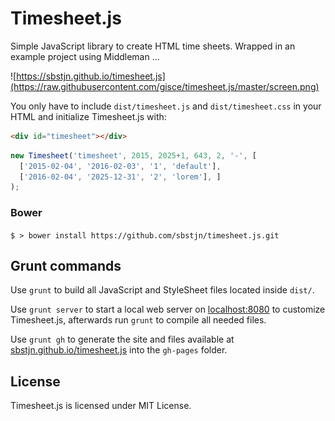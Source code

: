 # Timesheet.js

Simple JavaScript library to create HTML time sheets. Wrapped in an example project using Middleman …

![https://sbstjn.github.io/timesheet.js](https://raw.githubusercontent.com/gisce/timesheet.js/master/screen.png)

You only have to include `dist/timesheet.js` and `dist/timesheet.css` in your HTML and initialize Timesheet.js with:

```HTML
<div id="timesheet"></div>
```

```javascript
new Timesheet('timesheet', 2015, 2025+1, 643, 2, '-', [
  ['2015-02-04', '2016-02-03', '1', 'default'],
  ['2016-02-04', '2025-12-31', '2', 'lorem'], ]
);
```

### Bower

`$ > bower install https://github.com/sbstjn/timesheet.js.git`

## Grunt commands

Use `grunt` to build all JavaScript and StyleSheet files located inside `dist/`.

Use `grunt server` to start a local web server on [localhost:8080](http://localhost:8080) to customize Timesheet.js, afterwards run `grunt` to compile all needed files.

Use `grunt gh` to generate the site and files available at [sbstjn.github.io/timesheet.js](http://sbstjn.github.io/timesheet.js) into the `gh-pages` folder.

## License

Timesheet.js is licensed under MIT License.
